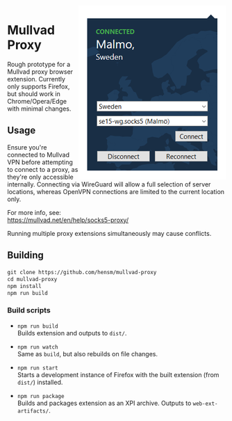 <img src="preview.png" align="right" width="340" height="399">

# Mullvad Proxy

Rough prototype for a Mullvad proxy browser extension. Currently only supports Firefox, but should work in Chrome/Opera/Edge with minimal changes.



## Usage

Ensure you're connected to Mullvad VPN before attempting to connect to a proxy, as they're only accessible internally. Connecting via WireGuard will allow a full selection of server locations, whereas OpenVPN connections are limited to the current location only.

For more info, see:  
https://mullvad.net/en/help/socks5-proxy/

Running multiple proxy extensions simultaneously may cause conflicts.



## Building

````ssh
git clone https://github.com/hensm/mullvad-proxy
cd mullvad-proxy
npm install
npm run build
````


### Build scripts

* `npm run build`  
  Builds extension and outputs to `dist/`.

* `npm run watch`  
  Same as `build`, but also rebuilds on file changes.

* `npm run start`  
  Starts a development instance of Firefox with the built extension (from `dist/`) installed.

* `npm run package`  
  Builds and packages extension as an XPI archive. Outputs to `web-ext-artifacts/`.
